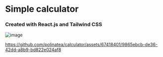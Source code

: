 <h1>Simple calculator</h1>
<h3>Created with React.js and Tailwind CSS</h3>


![image](https://github.com/polinatea/calculator/assets/67418401/6b9e6c74-c0db-463e-81de-a6a4dd594750)


https://github.com/polinatea/calculator/assets/67418401/9865ebcb-de36-42dd-a8b9-bd822e024af8

